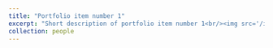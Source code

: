 ```yaml
---
title: "Portfolio item number 1"
excerpt: "Short description of portfolio item number 1<br/><img src='/images/500x300.png'>"
collection: people
---
```

